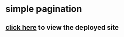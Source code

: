 # simple pagination

## [click here](https://vimal-pagination.netlify.app/) to view the deployed site
